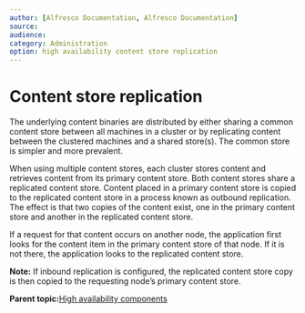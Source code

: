 ```yaml
---
author: [Alfresco Documentation, Alfresco Documentation]
source: 
audience: 
category: Administration
option: high availability content store replication
---
```


# Content store replication

The underlying content binaries are distributed by either sharing a common content store between all machines in a cluster or by replicating content between the clustered machines and a shared store\(s\). The common store is simpler and more prevalent.

When using multiple content stores, each cluster stores content and retrieves content from its primary content store. Both content stores share a replicated content store. Content placed in a primary content store is copied to the replicated content store in a process known as outbound replication. The effect is that two copies of the content exist, one in the primary content store and another in the replicated content store.

If a request for that content occurs on another node, the application first looks for the content item in the primary content store of that node. If it is not there, the application looks to the replicated content store.

**Note:** If inbound replication is configured, the replicated content store copy is then copied to the requesting node’s primary content store.

**Parent topic:**[High availability components](../concepts/ha-components.md)


